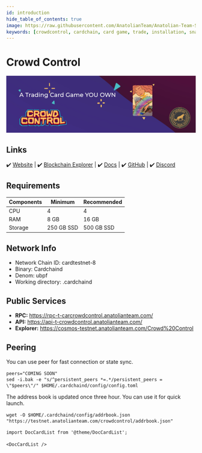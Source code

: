 ```yaml
---
id: introduction
hide_table_of_contents: true
image: https://raw.githubusercontent.com/AnatolianTeam/Anatolian-Team-Services/main/docs/Testnet/Cosmos-Ecosystem/crowdcontrol/img/CC-Service-Cover.jpg
keywords: [crowdcontrol, cardchain, card game, trade, installation, snapshot, statesync, update]
---
```

# Crowd Control

![Crowd Control](./img/CC-Service.jpg)

## Links
 ✔️ [Website](https://crowdcontrol.network/) |
 ✔️ [Blockchain Explorer](https://cosmos-testnet.anatolianteam.com/Crowd%20Control) |
 ✔️ [Docs](https://github.com/DecentralCardGame/whitepaper/blob/master/whitepaper.pdf) |
 ✔️ [GitHub](https://github.com/DecentralCardGame) |
 ✔️ [Discord](https://discord.gg/5DYef3CpME)

## Requirements

| Components | Minimum | **Recommended** |
| ------------ | ------------ | ------------ |
| CPU |	4 | 4 |
| RAM	| 8 GB | 16 GB |
| Storage	| 250 GB SSD | 500 GB SSD |

## Network Info 

* Network Chain ID: cardtestnet-8
* Binary: Cardchaind
* Denom: ubpf
* Working directory: .cardchaind

## Public Services
* **RPC:** https://rpc-t-carcrowdcontrol.anatolianteam.com/ 
* **API:** https://api-t-crowdcontrol.anatolianteam.com/
* **Explorer:** https://cosmos-testnet.anatolianteam.com/Crowd%20Control

## Peering
You can use peer for fast connection or state sync.
```shell
peers="COMING SOON"
sed -i.bak -e "s/^persistent_peers *=.*/persistent_peers = \"$peers\"/" $HOME/.cardchaind/config/config.toml
```
The address book is updated once three hour. You can use it for quick launch.
```shell
wget -O $HOME/.cardchaind/config/addrbook.json "https://testnet.anatolianteam.com/crowdcontrol/addrbook.json"
```

```mdx-code-block
import DocCardList from '@theme/DocCardList';

<DocCardList />
```
